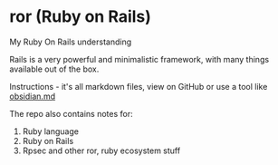# ror (Ruby on Rails)
My Ruby On Rails understanding

Rails is a very powerful and minimalistic framework, with many things available out of the box.

Instructions - it's all markdown files, view on GitHub or use a tool like [obsidian.md](https://obsidian.md)

The repo also contains notes for:
1. Ruby language
2. Ruby on Rails
3. Rpsec and other ror, ruby ecosystem stuff
